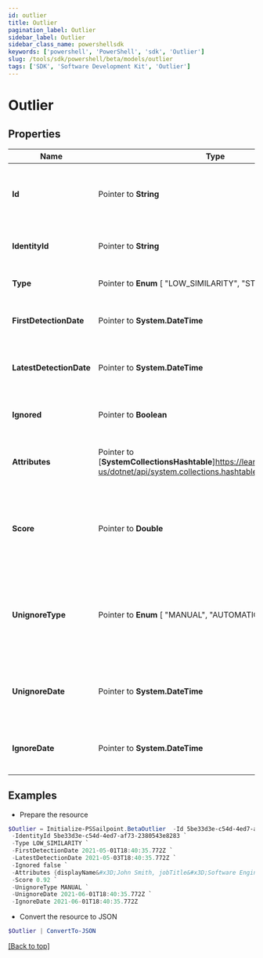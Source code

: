 ```yaml
---
id: outlier
title: Outlier
pagination_label: Outlier
sidebar_label: Outlier
sidebar_class_name: powershellsdk
keywords: ['powershell', 'PowerShell', 'sdk', 'Outlier'] 
slug: /tools/sdk/powershell/beta/models/outlier
tags: ['SDK', 'Software Development Kit', 'Outlier']
---
```



# Outlier

## Properties

Name | Type | Description | Notes
------------ | ------------- | ------------- | -------------
**Id** |  Pointer to **String** | The identity's unique identifier for the outlier record | [optional] 
**IdentityId** |  Pointer to **String** | The ID of the identity that is detected as an outlier | [optional] 
**Type** |  Pointer to  **Enum** [  "LOW_SIMILARITY",    "STRUCTURAL" ] | The type of outlier summary | [optional] 
**FirstDetectionDate** |  Pointer to **System.DateTime** | The first date the outlier was detected | [optional] 
**LatestDetectionDate** |  Pointer to **System.DateTime** | The most recent date the outlier was detected | [optional] 
**Ignored** |  Pointer to **Boolean** | Flag whether or not the outlier has been ignored | [optional] 
**Attributes** |  Pointer to [**SystemCollectionsHashtable**]https://learn.microsoft.com/en-us/dotnet/api/system.collections.hashtable?view=net-9.0 | Object containing mapped identity attributes | [optional] 
**Score** |  Pointer to **Double** | The outlier score determined by the detection engine ranging from 0..1 | [optional] 
**UnignoreType** |  Pointer to  **Enum** [  "MANUAL",    "AUTOMATIC" ] | Enum value of if the outlier manually or automatically un-ignored. Will be NULL if outlier is not ignored | [optional] 
**UnignoreDate** |  Pointer to **System.DateTime** | shows date when last time has been unignored outlier | [optional] 
**IgnoreDate** |  Pointer to **System.DateTime** | shows date when last time has been ignored outlier | [optional] 

## Examples

- Prepare the resource
```powershell
$Outlier = Initialize-PSSailpoint.BetaOutlier  -Id 5be33d3e-c54d-4ed7-af73-2380543e8283 `
 -IdentityId 5be33d3e-c54d-4ed7-af73-2380543e8283 `
 -Type LOW_SIMILARITY `
 -FirstDetectionDate 2021-05-01T18:40:35.772Z `
 -LatestDetectionDate 2021-05-03T18:40:35.772Z `
 -Ignored false `
 -Attributes {displayName&#x3D;John Smith, jobTitle&#x3D;Software Engineer, department&#x3D;Engineering} `
 -Score 0.92 `
 -UnignoreType MANUAL `
 -UnignoreDate 2021-06-01T18:40:35.772Z `
 -IgnoreDate 2021-06-01T18:40:35.772Z
```

- Convert the resource to JSON
```powershell
$Outlier | ConvertTo-JSON
```


[[Back to top]](#) 

